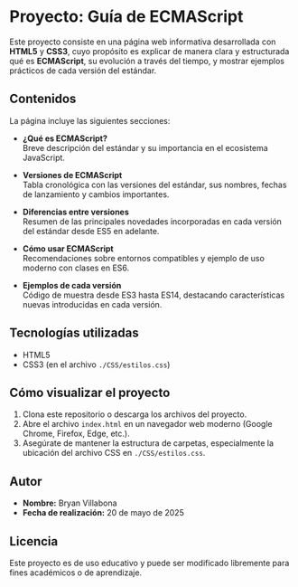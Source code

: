 # Proyecto: Guía de ECMAScript

Este proyecto consiste en una página web informativa desarrollada con **HTML5** y **CSS3**, cuyo propósito es explicar de manera clara y estructurada qué es **ECMAScript**, su evolución a través del tiempo, y mostrar ejemplos prácticos de cada versión del estándar.

## Contenidos

La página incluye las siguientes secciones:

- **¿Qué es ECMAScript?**  
  Breve descripción del estándar y su importancia en el ecosistema JavaScript.

- **Versiones de ECMAScript**  
  Tabla cronológica con las versiones del estándar, sus nombres, fechas de lanzamiento y cambios importantes.

- **Diferencias entre versiones**  
  Resumen de las principales novedades incorporadas en cada versión del estándar desde ES5 en adelante.

- **Cómo usar ECMAScript**  
  Recomendaciones sobre entornos compatibles y ejemplo de uso moderno con clases en ES6.

- **Ejemplos de cada versión**  
  Código de muestra desde ES3 hasta ES14, destacando características nuevas introducidas en cada versión.

## Tecnologías utilizadas

- HTML5
- CSS3 (en el archivo `./CSS/estilos.css`)

## Cómo visualizar el proyecto

1. Clona este repositorio o descarga los archivos del proyecto.
2. Abre el archivo `index.html` en un navegador web moderno (Google Chrome, Firefox, Edge, etc.).
3. Asegúrate de mantener la estructura de carpetas, especialmente la ubicación del archivo CSS en `./CSS/estilos.css`.

## Autor

- **Nombre:** Bryan Villabona  
- **Fecha de realización:** 20 de mayo de 2025

## Licencia

Este proyecto es de uso educativo y puede ser modificado libremente para fines académicos o de aprendizaje.
